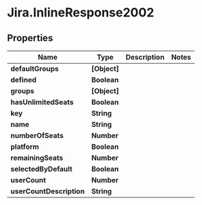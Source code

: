 # Jira.InlineResponse2002

## Properties

Name | Type | Description | Notes
------------ | ------------- | ------------- | -------------
**defaultGroups** | **[Object]** |  | 
**defined** | **Boolean** |  | 
**groups** | **[Object]** |  | 
**hasUnlimitedSeats** | **Boolean** |  | 
**key** | **String** |  | 
**name** | **String** |  | 
**numberOfSeats** | **Number** |  | 
**platform** | **Boolean** |  | 
**remainingSeats** | **Number** |  | 
**selectedByDefault** | **Boolean** |  | 
**userCount** | **Number** |  | 
**userCountDescription** | **String** |  | 


